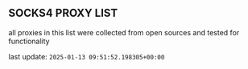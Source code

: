 ## SOCKS4 PROXY LIST

all proxies in this list were collected from open sources and tested for functionality

last update: `2025-01-13 09:51:52.198305+00:00`